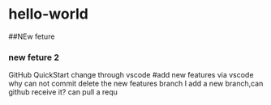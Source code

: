# hello-world
##NEw feture 
### new feture 2
GitHub QuickStart change through vscode
#add new features via vscode
why can not commit
delete the new features branch
I add a new branch,can github receive it?
can pull a requ